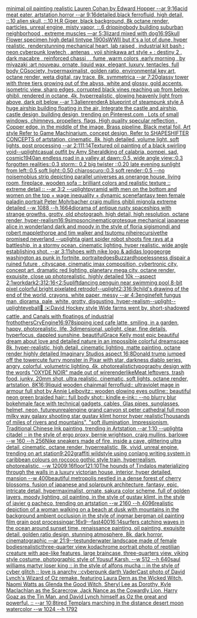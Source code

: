 [minimal oil painting realistic Lauren Cohan by Edward Hopper --ar 9:16](https://www.ebank.nz/aiartgenerator?category=minimal%20oil%20painting%20realistic%20Lauren%20Cohan%20by%20Edward%20Hopper%20--ar%209%3A16)[acid meat eater, artstation,horror --ar 9:16](https://www.ebank.nz/aiartgenerator?category=acid%20meat%20eater%2C%20artstation%2Chorror%20--ar%209%3A16)[detailed,](https://www.ebank.nz/aiartgenerator?category=detailed%2C)[black ferrofluid, high detail, ::.10 alien skull, ::.10 H.R Giger, black background, 8k octane render, particles, unreal engine, misty vapor, ::.6 dripping](https://www.ebank.nz/aiartgenerator?category=black%20ferrofluid%2C%20high%20detail%2C%20%3A%3A.10%20alien%20skull%2C%20%3A%3A.10%20H.R%20Giger%2C%20black%20background%2C%208k%20octane%20render%2C%20particles%2C%20unreal%20engine%2C%20misty%20vapor%2C%20%3A%3A.6%20dripping)[body building suburban neighborhood , extreme muscles —ar 5:3](https://www.ebank.nz/aiartgenerator?category=body%20building%20suburban%20neighborhood%20%2C%20extreme%20muscles%20%E2%80%94ar%205%3A3)[lizard mixed with dog](https://www.ebank.nz/aiartgenerator?category=lizard%20mixed%20with%20dog)[16:9](https://www.ebank.nz/aiartgenerator?category=16%3A9)[Skull Flower specimen high detail tintype 1900s](https://www.ebank.nz/aiartgenerator?category=Skull%20Flower%20specimen%20high%20detail%20tintype%201900s)[WWII but it's a lot of dune, hyper realistic, render](https://www.ebank.nz/aiartgenerator?category=WWII%20but%20it%27s%20a%20lot%20of%20dune%2C%20hyper%20realistic%2C%20render)[stunning  mechanical heart, lab raised ,  industrial kit bash : neon cyberpunk lowtech  , antenas ,  yoji shinkawa art style +   : destiny 2 , dark macabre  , reinforced chassi ,   , fume ,warm colors ,early morning  , by miyazaki :art nouveau, ornate, liquid wax, elegant, luxury, tentacles, full body CGsociety, hypermaximalist, golden ratio, environmental key art, octane render, weta digital, ray trace, 8k, symmetrica --ar 7:20](https://www.ebank.nz/aiartgenerator?category=stunning%20%20mechanical%20heart%2C%20lab%20raised%20%2C%20%20industrial%20kit%20bash%20%3A%20neon%20cyberpunk%20lowtech%20%20%2C%20antenas%20%2C%20%20yoji%20shinkawa%20art%20style%20%2B%20%20%20%3A%20destiny%202%20%2C%20dark%20macabre%20%20%2C%20reinforced%20chassi%20%2C%20%20%20%2C%20fume%20%2Cwarm%20colors%20%2Cearly%20morning%20%20%2C%20by%20miyazaki%20%3Aart%20nouveau%2C%20ornate%2C%20liquid%20wax%2C%20elegant%2C%20luxury%2C%20tentacles%2C%20full%20body%20CGsociety%2C%20hypermaximalist%2C%20golden%20ratio%2C%20environmental%20key%20art%2C%20octane%20render%2C%20weta%20digital%2C%20ray%20trace%2C%208k%2C%20symmetrica%20--ar%207%3A20)[glassy tower with three tiers growing out of the abyss, white and glossy, gold accents, isometric view, sharp edges, corrupted black vines reaching up from below, ghibli, rendered in octane, 4k, hyperrealistic, glowing heavenly light from above, dark pit below --ar 1:3](https://www.ebank.nz/aiartgenerator?category=glassy%20tower%20with%20three%20tiers%20growing%20out%20of%20the%20abyss%2C%20white%20and%20glossy%2C%20gold%20accents%2C%20isometric%20view%2C%20sharp%20edges%2C%20corrupted%20black%20vines%20reaching%20up%20from%20below%2C%20ghibli%2C%20rendered%20in%20octane%2C%204k%2C%20hyperrealistic%2C%20glowing%20heavenly%20light%20from%20above%2C%20dark%20pit%20below%20--ar%201%3A3)[alien](https://www.ebank.nz/aiartgenerator?category=alien)[render](https://www.ebank.nz/aiartgenerator?category=render)[A blueprint of steampunk style A huge airship building floating in the air, Integrate the castle and airship, castle design, building design,  trending on Pinterest.com , Lots of small windows, chimneys, propellers, flags, High quality specular reflection ,  Copper  edge, in the middle of the image, Brass pipeline,  Black metal foil,  Art style Refer to Game Machinarium.  concept design, Refer to SHAPESHIFTER CONCEPTS  of artstation, cinematic,  8k, high detailed,  volume light,  soft lights,  post processing    --ar 2:1](https://www.ebank.nz/aiartgenerator?category=A%20blueprint%20of%20steampunk%20style%20A%20huge%20airship%20building%20floating%20in%20the%20air%2C%20Integrate%20the%20castle%20and%20airship%2C%20castle%20design%2C%20building%20design%2C%20%20trending%20on%20Pinterest.com%20%2C%20Lots%20of%20small%20windows%2C%20chimneys%2C%20propellers%2C%20flags%2C%20High%20quality%20specular%20reflection%20%2C%20%20Copper%20%20edge%2C%20in%20the%20middle%20of%20the%20image%2C%20Brass%20pipeline%2C%20%20Black%20metal%20foil%2C%20%20Art%20style%20Refer%20to%20Game%20Machinarium.%20%20concept%20design%2C%20Refer%20to%20SHAPESHIFTER%20CONCEPTS%20%20of%20artstation%2C%20cinematic%2C%20%208k%2C%20high%20detailed%2C%20%20volume%20light%2C%20%20soft%20lights%2C%20%20post%20processing%20%20%20%20--ar%202%3A1)[11:14](https://www.ebank.nz/aiartgenerator?category=11%3A14)[Textured oil painting of a black swirling void](https://www.ebank.nz/aiartgenerator?category=Textured%20oil%20painting%20of%20a%20black%20swirling%20void)[--uplight](https://www.ebank.nz/aiartgenerator?category=--uplight)[casual outfit by Amy Sherald](https://www.ebank.nz/aiartgenerator?category=casual%20outfit%20by%20Amy%20Sherald)[king of calabria, pompei, sad, cosmic](https://www.ebank.nz/aiartgenerator?category=king%20of%20calabria%2C%20pompei%2C%20sad%2C%20cosmic)[1940](https://www.ebank.nz/aiartgenerator?category=1940)[an endless road in a valley at dawn::0.5, wide angle view::0.3 forgotten realities::0.3 storm:: 0.2 big twister ::0.20 late evening sunlight from left::0.5 soft light::0.50 chiaroscuro::0.3 soft render::0.5 --no noise](https://www.ebank.nz/aiartgenerator?category=an%20endless%20road%20in%20a%20valley%20at%20dawn%3A%3A0.5%2C%20wide%20angle%20view%3A%3A0.3%20forgotten%20realities%3A%3A0.3%20storm%3A%3A%200.2%20big%20twister%20%3A%3A0.20%20late%20evening%20sunlight%20from%20left%3A%3A0.5%20soft%20light%3A%3A0.50%20chiaroscuro%3A%3A0.3%20soft%20render%3A%3A0.5%20--no%20noise)[mobius strip depicting parallel universes as one](https://www.ebank.nz/aiartgenerator?category=mobius%20strip%20depicting%20parallel%20universes%20as%20one)[range house, living room, fireplace, wooden sofa :: brilliant colors and realistic texture :: extreme detail :: --ar 3:2 --uplight](https://www.ebank.nz/aiartgenerator?category=range%20house%2C%20living%20room%2C%20fireplace%2C%20wooden%20sofa%20%3A%3A%20brilliant%20colors%20and%20realistic%20texture%20%3A%3A%20extreme%20detail%20%3A%3A%20--ar%203%3A2%20--uplight)[pyramid with men on the bottom and women on the top + wage inequality + dynamic scene](https://www.ebank.nz/aiartgenerator?category=pyramid%20with%20men%20on%20the%20bottom%20and%20women%20on%20the%20top%20%2B%20wage%20inequality%20%2B%20dynamic%20scene)[fantasy teen female paladin portrait Peter Mohrbacher craig mullins ghibli mignola extreme detailed --w 1088 --h 1664](https://www.ebank.nz/aiartgenerator?category=fantasy%20teen%20female%20paladin%20portrait%20Peter%20Mohrbacher%20craig%20mullins%20ghibli%20mignola%20extreme%20detailed%20--w%201088%20--h%201664)[diorama of antique rusty spaceships with strange growths, grotty, old photograph, high detail, high resolution, octane render, hyper-realism](https://www.ebank.nz/aiartgenerator?category=diorama%20of%20antique%20rusty%20spaceships%20with%20strange%20growths%2C%20grotty%2C%20old%20photograph%2C%20high%20detail%2C%20high%20resolution%2C%20octane%20render%2C%20hyper-realism)[16:9](https://www.ebank.nz/aiartgenerator?category=16%3A9)[simpson](https://www.ebank.nz/aiartgenerator?category=simpson)[cinematic](https://www.ebank.nz/aiartgenerator?category=cinematic)[grotesque mechanical japanese alice in wonderland dark and moody in the style of floria sigismondi and robert mapplethorpe and tim walker and tsutomu nihei](https://www.ebank.nz/aiartgenerator?category=grotesque%20mechanical%20japanese%20alice%20in%20wonderland%20dark%20and%20moody%20in%20the%20style%20of%20floria%20sigismondi%20and%20robert%20mapplethorpe%20and%20tim%20walker%20and%20tsutomu%20nihei)[recursive](https://www.ebank.nz/aiartgenerator?category=recursive)[the promised neverland --uplight](https://www.ebank.nz/aiartgenerator?category=the%20promised%20neverland%20--uplight)[a giant spider robot shoots fire rays at a battleship, in a stormy ocean. cinematic lighting. hyper realistic. wide angle establishing shot.  --ar 3:1](https://www.ebank.nz/aiartgenerator?category=a%20giant%20spider%20robot%20shoots%20fire%20rays%20at%20a%20battleship%2C%20in%20a%20stormy%20ocean.%20cinematic%20lighting.%20hyper%20realistic.%20wide%20angle%20establishing%20shot.%20%20--ar%203%3A1)[1](https://www.ebank.nz/aiartgenerator?category=1)[shoes with nike logo & adidas logo](https://www.ebank.nz/aiartgenerator?category=shoes%20with%20nike%20logo%20%26%20adidas%20logo)[george washington as punk in fortnite, portrait](https://www.ebank.nz/aiartgenerator?category=george%20washington%20as%20punk%20in%20fortnite%2C%20portrait)[edges](https://www.ebank.nz/aiartgenerator?category=edges)[Buzzard](https://www.ebank.nz/aiartgenerator?category=Buzzard)[hopelessness dispair a ruined future , cityscape, cinematic imax composition, cybertronic city,  concept art, dramatic red lighting, planetary mega city, octane render, exquisite, close up photorealistic, highly detailed 10k --aspect 2:1](https://www.ebank.nz/aiartgenerator?category=hopelessness%20dispair%20a%20ruined%20future%20%2C%20cityscape%2C%20cinematic%20imax%20composition%2C%20cybertronic%20city%2C%20%20concept%20art%2C%20dramatic%20red%20lighting%2C%20planetary%20mega%20city%2C%20octane%20render%2C%20exquisite%2C%20close%20up%20photorealistic%2C%20highly%20detailed%2010k%20--aspect%202%3A1)[work](https://www.ebank.nz/aiartgenerator?category=work)[dark](https://www.ebank.nz/aiartgenerator?category=dark)[2:3](https://www.ebank.nz/aiartgenerator?category=2%3A3)[12:16](https://www.ebank.nz/aiartgenerator?category=12%3A16)[<2:5](https://www.ebank.nz/aiartgenerator?category=%3C2%3A5)[uplift](https://www.ebank.nz/aiartgenerator?category=uplift)[dancing penguin near swimming pool 8-bit pixel colorful bright pixelated retro](https://www.ebank.nz/aiartgenerator?category=dancing%20penguin%20near%20swimming%20pool%208-bit%20pixel%20colorful%20bright%20pixelated%20retro)[dof](https://www.ebank.nz/aiartgenerator?category=dof)[--uplight](https://www.ebank.nz/aiartgenerator?category=--uplight)[2:3](https://www.ebank.nz/aiartgenerator?category=2%3A3)[16:9](https://www.ebank.nz/aiartgenerator?category=16%3A9)[child's drawing of the end of the world, crayons, white paper, messy --ar 4:3](https://www.ebank.nz/aiartgenerator?category=child%27s%20drawing%20of%20the%20end%20of%20the%20world%2C%20crayons%2C%20white%20paper%2C%20messy%20--ar%204%3A3)[engine](https://www.ebank.nz/aiartgenerator?category=engine)[felt fungus man, diorama, pale, white, grotty, disgusting, hyper-realism](https://www.ebank.nz/aiartgenerator?category=felt%20fungus%20man%2C%20diorama%2C%20pale%2C%20white%2C%20grotty%2C%20disgusting%2C%20hyper-realism)[--uplight](https://www.ebank.nz/aiartgenerator?category=--uplight)[--uplight](https://www.ebank.nz/aiartgenerator?category=--uplight)[eyeball](https://www.ebank.nz/aiartgenerator?category=eyeball)[🤡 ✉️](https://www.ebank.nz/aiartgenerator?category=%F0%9F%A4%A1%20%E2%9C%89%EF%B8%8F)[David Hockey style Wide farms went by, short-shadowed cattle, and    Canals with floatings of industrial froth](https://www.ebank.nz/aiartgenerator?category=David%20Hockey%20style%20Wide%20farms%20went%20by%2C%20short-shadowed%20cattle%2C%20and%20%20%20%20Canals%20with%20floatings%20of%20industrial%20froth)[others](https://www.ebank.nz/aiartgenerator?category=others)[CryEngine](https://www.ebank.nz/aiartgenerator?category=CryEngine)[16:9](https://www.ebank.nz/aiartgenerator?category=16%3A9)[78](https://www.ebank.nz/aiartgenerator?category=78)[sipping iced cafe latte, smiling, in a garden, happy, photorealistic, life, 3dimensional, uplight, clear, fine details, hyperfocus, dappled sunshine, beautiful](https://www.ebank.nz/aiartgenerator?category=sipping%20iced%20cafe%20latte%2C%20smiling%2C%20in%20a%20garden%2C%20happy%2C%20photorealistic%2C%20life%2C%203dimensional%2C%20uplight%2C%20clear%2C%20fine%20details%2C%20hyperfocus%2C%20dappled%20sunshine%2C%20beautiful)[Grace Kelly most epic beautiful dream about love and detailed nature in an impossible colorful dreamscape 8k, hyper-realistic, high detail, cinematic lighting, matte painting, octane render highly detailed Imaginary Studios aspect 16:8](https://www.ebank.nz/aiartgenerator?category=Grace%20Kelly%20most%20epic%20beautiful%20dream%20about%20love%20and%20detailed%20nature%20in%20an%20impossible%20colorful%20dreamscape%208k%2C%20hyper-realistic%2C%20high%20detail%2C%20cinematic%20lighting%2C%20matte%20painting%2C%20octane%20render%20highly%20detailed%20Imaginary%20Studios%20aspect%2016%3A8)[Donald trump jumped off the tower](https://www.ebank.nz/aiartgenerator?category=Donald%20trump%20jumped%20off%20the%20tower)[cute furry monster in Pixar with star, darkness diablo series, angry, colorful, volumetric lighting, 4k, photorealistic](https://www.ebank.nz/aiartgenerator?category=cute%20furry%20monster%20in%20Pixar%20with%20star%2C%20darkness%20diablo%20series%2C%20angry%2C%20colorful%2C%20volumetric%20lighting%2C%204k%2C%20photorealistic)[typography design with the words "OXYDE NOIR" made out of wire](https://www.ebank.nz/aiartgenerator?category=typography%20design%20with%20the%20words%20%22OXYDE%20NOIR%22%20made%20out%20of%20wire)[render](https://www.ebank.nz/aiartgenerator?category=render)[like](https://www.ebank.nz/aiartgenerator?category=like)[Meat leftovers, trash food, junky, 20mm shot, ultra realistic, cinematic, soft lights, octane render, artstation, 8K](https://www.ebank.nz/aiartgenerator?category=Meat%20leftovers%2C%20trash%20food%2C%20junky%2C%2020mm%20shot%2C%20ultra%20realistic%2C%20cinematic%2C%20soft%20lights%2C%20octane%20render%2C%20artstation%2C%208K)[16:9](https://www.ebank.nz/aiartgenerator?category=16%3A9)[liquid wooden chainmail ferrofluid:: ultraviolet mage in armour full shot by Annie Leibovitz:: wooden glowing eyes outline:: beautiful neon green braided hair:: full body shot:: kindle e-ink:: --no blurry blur bokeh](https://www.ebank.nz/aiartgenerator?category=liquid%20wooden%20chainmail%20ferrofluid%3A%3A%20ultraviolet%20mage%20in%20armour%20full%20shot%20by%20Annie%20Leibovitz%3A%3A%20wooden%20glowing%20eyes%20outline%3A%3A%20beautiful%20neon%20green%20braided%20hair%3A%3A%20full%20body%20shot%3A%3A%20kindle%20e-ink%3A%3A%20--no%20blurry%20blur%20bokeh)[male face with technical gadgets, cables, Glas pipes, sunglasses, helmet, neon, future](https://www.ebank.nz/aiartgenerator?category=male%20face%20with%20technical%20gadgets%2C%20cables%2C%20Glas%20pipes%2C%20sunglasses%2C%20helmet%2C%20neon%2C%20future)[unrealengine  grand canyon st peter cathedral full moon milky way galaxy shooting star gustav klimt horror hyper realistic](https://www.ebank.nz/aiartgenerator?category=unrealengine%20%20grand%20canyon%20st%20peter%20cathedral%20full%20moon%20milky%20way%20galaxy%20shooting%20star%20gustav%20klimt%20horror%20hyper%20realistic)[Thousands of miles of rivers and mountains", "soft illumination, Impressionism, Traditional Chinese Ink painting, trending in Artstation --ar 1:10 --uplight](https://www.ebank.nz/aiartgenerator?category=Thousands%20of%20miles%20of%20rivers%20and%20mountains%22%2C%20%22soft%20illumination%2C%20Impressionism%2C%20Traditional%20Chinese%20Ink%20painting%2C%20trending%20in%20Artstation%20--ar%201%3A10%20--uplight)[a citadel :: in the style of ergo proxy, bernie wrightson, craig mullins, barlowe --w 160 --h 256](https://www.ebank.nz/aiartgenerator?category=a%20citadel%20%3A%3A%20in%20the%20style%20of%20ergo%20proxy%2C%20bernie%20wrightson%2C%20craig%20mullins%2C%20barlowe%20--w%20160%20--h%20256)[Nike sneakers made of fire, inside a cave, glittering ultra detail, cinematic, octane render, hyperrealistic, 8k, vivid, unreal engine, trending on art station](https://www.ebank.nz/aiartgenerator?category=Nike%20sneakers%20made%20of%20fire%2C%20inside%20a%20cave%2C%20glittering%20ultra%20detail%2C%20cinematic%2C%20octane%20render%2C%20hyperrealistic%2C%208k%2C%20vivid%2C%20unreal%20engine%2C%20trending%20on%20art%20station)[9:20](https://www.ebank.nz/aiartgenerator?category=9%3A20)[2](https://www.ebank.nz/aiartgenerator?category=2)[graffiti wildstyle using conlang writing system in caribbean colours on roccoco gothic style train, hyperrealism, photorealistic, --w 1200](https://www.ebank.nz/aiartgenerator?category=graffiti%20wildstyle%20using%20conlang%20writing%20system%20in%20caribbean%20colours%20on%20roccoco%20gothic%20style%20train%2C%20hyperrealism%2C%20photorealistic%2C%20--w%201200)[9:16](https://www.ebank.nz/aiartgenerator?category=9%3A16)[floor](https://www.ebank.nz/aiartgenerator?category=floor)[1](https://www.ebank.nz/aiartgenerator?category=1)[21:10](https://www.ebank.nz/aiartgenerator?category=21%3A10)[The hounds of Tindalos materializing through the walls in a luxury victorian house, interior, hyper detailed, mansion --w 400](https://www.ebank.nz/aiartgenerator?category=The%20hounds%20of%20Tindalos%20materializing%20through%20the%20walls%20in%20a%20luxury%20victorian%20house%2C%20interior%2C%20hyper%20detailed%2C%20mansion%20--w%20400)[beautiful metropolis nestled in a dense forest of cherry blossoms, fusion of japanese and solarpunk architecture, fantasy, epic, intricate detail, hypermaximalist, ornate, sakura color scheme, full of golden layers, moody lighting, oil painting, in the style of gustav klimt, in the style of javier g pacheco, trending on artstation  --w 2160  --h 4096](https://www.ebank.nz/aiartgenerator?category=beautiful%20metropolis%20nestled%20in%20a%20dense%20forest%20of%20cherry%20blossoms%2C%20fusion%20of%20japanese%20and%20solarpunk%20architecture%2C%20fantasy%2C%20epic%2C%20intricate%20detail%2C%20hypermaximalist%2C%20ornate%2C%20sakura%20color%20scheme%2C%20full%20of%20golden%20layers%2C%20moody%20lighting%2C%20oil%20painting%2C%20in%20the%20style%20of%20gustav%20klimt%2C%20in%20the%20style%20of%20javier%20g%20pacheco%2C%20trending%20on%20artstation%20%20--w%202160%20%20--h%204096)[realistic depiction of a woman walking on a beach at dusk with mountains in the background ambient occlusion in the style of ingmar bergman oil painting film grain post processing](https://www.ebank.nz/aiartgenerator?category=realistic%20depiction%20of%20a%20woman%20walking%20on%20a%20beach%20at%20dusk%20with%20mountains%20in%20the%20background%20ambient%20occlusion%20in%20the%20style%20of%20ingmar%20bergman%20oil%20painting%20film%20grain%20post%20processing)[ar:16x9](https://www.ebank.nz/aiartgenerator?category=ar%3A16x9)[--fast](https://www.ebank.nz/aiartgenerator?category=--fast)[400](https://www.ebank.nz/aiartgenerator?category=400)[16:14](https://www.ebank.nz/aiartgenerator?category=16%3A14)[surfers catching waves in the ocean around sunset time, renaissance painting, oil painting, exquisite detail, golden ratio design, stunning atmosphere, 8k, dark horror, cinematographic —ar 21:9](https://www.ebank.nz/aiartgenerator?category=surfers%20catching%20waves%20in%20the%20ocean%20around%20sunset%20time%2C%20renaissance%20painting%2C%20oil%20painting%2C%20exquisite%20detail%2C%20golden%20ratio%20design%2C%20stunning%20atmosphere%2C%208k%2C%20dark%20horror%2C%20cinematographic%20%E2%80%94ar%2021%3A9)[--test](https://www.ebank.nz/aiartgenerator?category=--test)[underwater landscape made of female bodies](https://www.ebank.nz/aiartgenerator?category=underwater%20landscape%20made%20of%20female%20bodies)[realistic](https://www.ebank.nz/aiartgenerator?category=realistic)[three-quarter view kodachrome portrait photo of reptilian creature with ape-like features, large braincase, three-quarters view, viking style costume, photographic style of Yousuf Karsh, --w 512 --h 640](https://www.ebank.nz/aiartgenerator?category=three-quarter%20view%20kodachrome%20portrait%20photo%20of%20reptilian%20creature%20with%20ape-like%20features%2C%20large%20braincase%2C%20three-quarters%20view%2C%20viking%20style%20costume%2C%20photographic%20style%20of%20Yousuf%20Karsh%2C%20--w%20512%20--h%20640)[saul williams martyr loser king :: in the style of alfons mucha :: in the style of cyber glitch :: love is anarchy ::](https://www.ebank.nz/aiartgenerator?category=saul%20williams%20martyr%20loser%20king%20%3A%3A%20in%20the%20style%20of%20alfons%20mucha%20%3A%3A%20in%20the%20style%20of%20cyber%20glitch%20%3A%3A%20love%20is%20anarchy%20%3A%3A)[cyberpunk darth Vader](https://www.ebank.nz/aiartgenerator?category=cyberpunk%20darth%20Vader)[Cast photo of David Lynch's Wizard of Oz remake, featuring Laura Dern as the Wicked Witch, Naomi Watts as Glenda the Good Witch, Sheryl Lee as Dorothy, Kyle Maclachlan as the Scarecrow, Jack Nance as the Cowardly Lion, Harry Goaz as the Tin Man, and David Lynch himself as Oz the great and powerful. :: --ar 10:8](https://www.ebank.nz/aiartgenerator?category=Cast%20photo%20of%20David%20Lynch%27s%20Wizard%20of%20Oz%20remake%2C%20featuring%20Laura%20Dern%20as%20the%20Wicked%20Witch%2C%20Naomi%20Watts%20as%20Glenda%20the%20Good%20Witch%2C%20Sheryl%20Lee%20as%20Dorothy%2C%20Kyle%20Maclachlan%20as%20the%20Scarecrow%2C%20Jack%20Nance%20as%20the%20Cowardly%20Lion%2C%20Harry%20Goaz%20as%20the%20Tin%20Man%2C%20and%20David%20Lynch%20himself%20as%20Oz%20the%20great%20and%20powerful.%20%3A%3A%20--ar%2010%3A8)[tired Templars marching in the distance desert  moon watercolor --w 1024 --h 1792](https://www.ebank.nz/aiartgenerator?category=tired%20Templars%20marching%20in%20the%20distance%20desert%20%20moon%20watercolor%20--w%201024%20--h%201792)